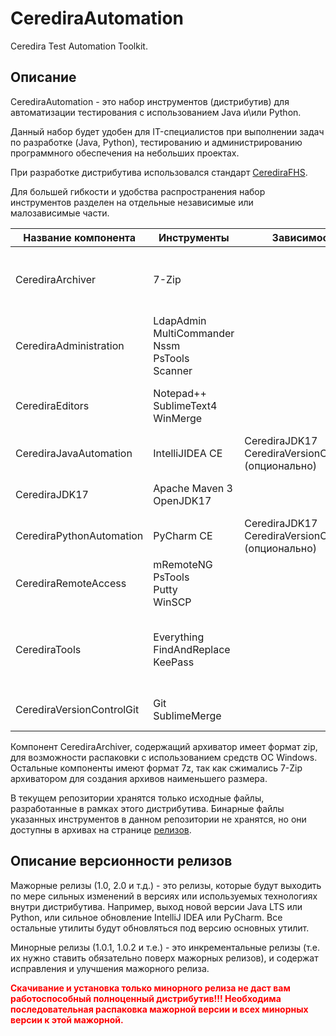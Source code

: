 # CerediraAutomation

Ceredira Test Automation Toolkit.

## Описание

CerediraAutomation - это набор инструментов (дистрибутив) для автоматизации тестирования с использованием Java и\или Python.

Данный набор будет удобен для IT-специалистов при выполнении задач по разработке (Java, Python), тестированию и
администрированию программного обеспечения на небольших проектах.

При разработке дистрибутива использовался стандарт [CerediraFHS](https://github.com/Ceredira/CerediraFHS).

Для большей гибкости и удобства распространения набор инструментов разделен на отдельные независимые
или малозависимые части.

| Название компонента       | Инструменты                                                   | Зависимости                                               | Описание                                                                                 |
|---------------------------|---------------------------------------------------------------|-----------------------------------------------------------|------------------------------------------------------------------------------------------|
| CerediraArchiver          | 7-Zip                                                         |                                                           | Компонент с архиватором, для возможности распаковки других архивов                       |
| CerediraAdministration    | LdapAdmin<br/>MultiCommander<br/>Nssm<br/>PsTools<br/>Scanner |                                                           | Инструменты для администрирования ОС Windows                                             |
| CerediraEditors           | Notepad++<br/>SublimeText4<br/>WinMerge                       |                                                           | Инструменты для работы с текстовыми файлами                                              |
| CerediraJavaAutomation    | IntelliJIDEA CE                                               | CerediraJDK17<br/>CerediraVersionControlGit (опционально) | Среда разработки для автоматизации на Java                                               |
| CerediraJDK17             | Apache Maven 3<br/>OpenJDK17                                  |                                                           | Инструменты для запуска Java приложений                                                  |
| CerediraPythonAutomation  | PyCharm CE                                                    | CerediraJDK17<br/>CerediraVersionControlGit (опционально) | Среда разработки для автоматизации на Python                                             |
| CerediraRemoteAccess      | mRemoteNG<br/>PsTools<br/>Putty<br/>WinSCP                    |                                                           | Инструменты для подключения к удаленным серверам                                         |
| CerediraTools             | Everything<br/>FindAndReplace<br/>KeePass                     |                                                           | Дополнительные инструменты, для быстрого поиска в ОС, замены в файлах и хранения паролей |
| CerediraVersionControlGit | Git<br/>SublimeMerge                                          |                                                           | Инструменты для проектов с контролем версий                                              |

Компонент CerediraArchiver, содержащий архиватор имеет формат zip, для возможности распаковки
с использованием средств ОС Windows. Остальные компоненты имеют формат 7z, так как сжимались 7-Zip
архиватором для создания архивов наименьшего размера.

В текущем репозитории хранятся только исходные файлы, разработанные в рамках этого дистрибутива.
Бинарные файлы указанных инструментов в данном репозитории не хранятся, но они доступны в архивах
на странице [релизов](https://github.com/Ceredira/CerediraAutomation/releases).

## Описание версионности релизов

Мажорные релизы (1.0, 2.0 и т.д.) - это релизы, которые будут выходить по мере сильных изменений в версиях
или используемых технологиях внутри дистрибутива. Например, выход новой версии Java LTS или Python,
или сильное обновление IntelliJ IDEA или PyCharm. Все остальные утилиты будут обновляться под версию
основных утилит.

Минорные релизы (1.0.1, 1.0.2 и т.е.) - это инкрементальные релизы (т.е. их нужно ставить обязательно поверх
мажорных релизов), и содержат исправления и улучшения мажорного релиза.

<span style="color:red">**Скачивание и установка только минорного релиза не даст вам работоспособный полноценный дистрибутив!!!
Необходима последовательная распаковка мажорной версии и всех минорных версии к этой мажорной.**</span>

